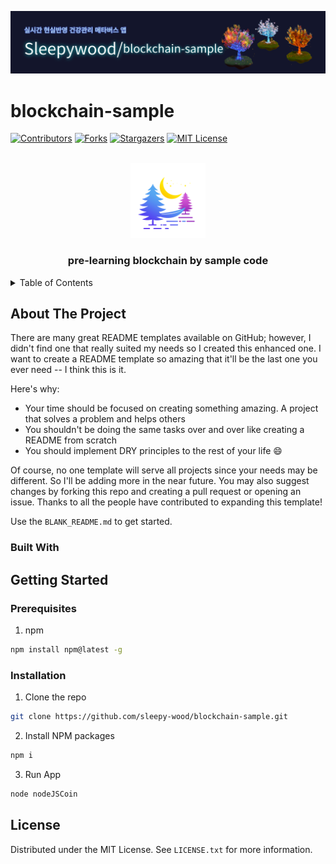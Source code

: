 ![banner](https://github.com/sleepy-wood/blockchain-sample/blob/main/blockchain-sample.png)

# blockchain-sample

[![Contributors][contributors-shield]][contributors-url]
[![Forks][forks-shield]][forks-url]
[![Stargazers][stars-shield]][stars-url]
[![MIT License][license-shield]][license-url]

<br />
<div align="center">
  <a href="https://github.com/sleepy-wood">
    <img src="https://github.com/sleepy-wood/client-web/blob/dev/src/assets/images/logo.png" alt="Logo" width="120" height="120">
  </a>

  <h3 align="center">pre-learning blockchain by sample code</h3>
</div>

<!-- TABLE OF CONTENTS -->
<details>
  <summary>Table of Contents</summary>
  <ol>
    <li>
      <a href="#about-the-project">About The Project</a>
      <ul>
        <li><a href="#built-with">Built With</a></li>
      </ul>
    </li>
    <li>
      <a href="#getting-started">Getting Started</a>
      <ul>
        <li><a href="#prerequisites">Prerequisites</a></li>
        <li><a href="#installation">Installation</a></li>
      </ul>
    </li>
    <li><a href="#license">License</a></li>
  </ol>
</details>

<!-- ABOUT THE PROJECT -->
## About The Project

There are many great README templates available on GitHub; however, I didn't find one that really suited my needs so I created this enhanced one. I want to create a README template so amazing that it'll be the last one you ever need -- I think this is it.

Here's why:
* Your time should be focused on creating something amazing. A project that solves a problem and helps others
* You shouldn't be doing the same tasks over and over like creating a README from scratch
* You should implement DRY principles to the rest of your life :smile:

Of course, no one template will serve all projects since your needs may be different. So I'll be adding more in the near future. You may also suggest changes by forking this repo and creating a pull request or opening an issue. Thanks to all the people have contributed to expanding this template!

Use the `BLANK_README.md` to get started.

### Built With



<!-- GETTING STARTED -->
## Getting Started

### Prerequisites

1. npm
  ```bash
  npm install npm@latest -g
  ```

### Installation

1. Clone the repo
  ```bash
  git clone https://github.com/sleepy-wood/blockchain-sample.git
  ```
2. Install NPM packages
  ```bash
  npm i
  ```
3. Run App
  ```bash
  node nodeJSCoin
  ```

<!-- LICENSE -->
## License

Distributed under the MIT License. See `LICENSE.txt` for more information.

<!-- https://www.markdownguide.org/basic-syntax/#reference-style-links -->
[contributors-shield]: https://img.shields.io/github/contributors/sleepy-wood/blockchain-sample.svg?style=for-the-badge
[contributors-url]: https://github.com/sleepy-wood/blockchain-sample/graphs/contributors
[forks-shield]: https://img.shields.io/github/forks/sleepy-wood/blockchain-sample.svg?style=for-the-badge
[forks-url]: https://github.com/sleepy-wood/blockchain-sample/network/members
[stars-shield]: https://img.shields.io/github/stars/sleepy-wood/blockchain-sample.svg?style=for-the-badge
[stars-url]: https://github.com/sleepy-wood/blockchain-sample/stargazers
[license-shield]: https://img.shields.io/github/license/sleepy-wood/blockchain-sample.svg?style=for-the-badge
[license-url]: https://github.com/sleepy-wood/blockchain-sample/blob/master/LICENSE.txt
